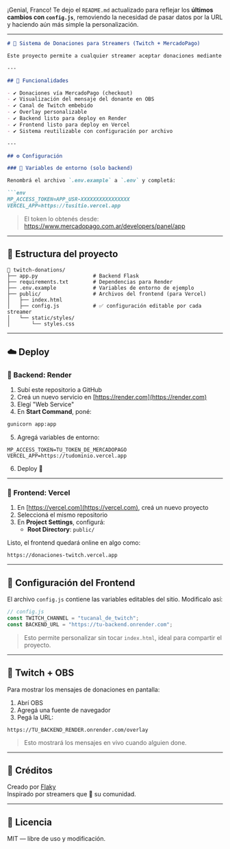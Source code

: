 ¡Genial, Franco! Te dejo el `README.md` actualizado para reflejar los **últimos cambios con `config.js`**, removiendo la necesidad de pasar datos por la URL y haciendo aún más simple la personalización.

---

```markdown
# 💜 Sistema de Donaciones para Streamers (Twitch + MercadoPago)

Este proyecto permite a cualquier streamer aceptar donaciones mediante **MercadoPago** y mostrar los mensajes en pantalla a través de **OBS**. Además, incluye un stream embebido de Twitch que se puede mostrar/minimizar dinámicamente.

---

## 🚀 Funcionalidades

- ✔️ Donaciones vía MercadoPago (checkout)
- ✔️ Visualización del mensaje del donante en OBS
- ✔️ Canal de Twitch embebido
- ✔️ Overlay personalizable
- ✔️ Backend listo para deploy en Render
- ✔️ Frontend listo para deploy en Vercel
- ✔️ Sistema reutilizable con configuración por archivo

---

## ⚙️ Configuración

### 🔐 Variables de entorno (solo backend)

Renombrá el archivo `.env.example` a `.env` y completá:

```env
MP_ACCESS_TOKEN=APP_USR-XXXXXXXXXXXXXXXX
VERCEL_APP=https://tusitio.vercel.app
```

> El token lo obtenés desde: https://www.mercadopago.com.ar/developers/panel/app

---

## 🧩 Estructura del proyecto

```
📁 twitch-donations/
├── app.py                  # Backend Flask
├── requirements.txt        # Dependencias para Render
├── .env.example            # Variables de entorno de ejemplo
├── public/                 # Archivos del frontend (para Vercel)
│   ├── index.html
│   ├── config.js           # ✅ configuración editable por cada streamer
│   └── static/styles/
│       └── styles.css
```

---

## ☁️ Deploy

### 🔸 Backend: Render

1. Subí este repositorio a GitHub
2. Creá un nuevo servicio en [https://render.com](https://render.com)
3. Elegí "Web Service"
4. En **Start Command**, poné:

```bash
gunicorn app:app
```

5. Agregá variables de entorno:

```
MP_ACCESS_TOKEN=TU_TOKEN_DE_MERCADOPAGO
VERCEL_APP=https://tudominio.vercel.app
```

6. Deploy 🚀

---

### 🔹 Frontend: Vercel

1. En [https://vercel.com](https://vercel.com), creá un nuevo proyecto
2. Seleccioná el mismo repositorio
3. En **Project Settings**, configurá:
   - **Root Directory**: `public/`

Listo, el frontend quedará online en algo como:  
```
https://donaciones-twitch.vercel.app
```

---

## 🧰 Configuración del Frontend

El archivo `config.js` contiene las variables editables del sitio. Modificalo así:

```js
// config.js
const TWITCH_CHANNEL = "tucanal_de_twitch";
const BACKEND_URL = "https://tu-backend.onrender.com";
```

> Esto permite personalizar sin tocar `index.html`, ideal para compartir el proyecto.

---

## 🎥 Twitch + OBS

Para mostrar los mensajes de donaciones en pantalla:

1. Abrí OBS
2. Agregá una fuente de navegador
3. Pegá la URL:

```
https://TU_BACKEND_RENDER.onrender.com/overlay
```

> Esto mostrará los mensajes en vivo cuando alguien done.

---

## 📩 Créditos

Creado por [Flaky](https://github.com/Flaky07)  
Inspirado por streamers que 💜 su comunidad.

---

## 📃 Licencia

MIT — libre de uso y modificación.
```
